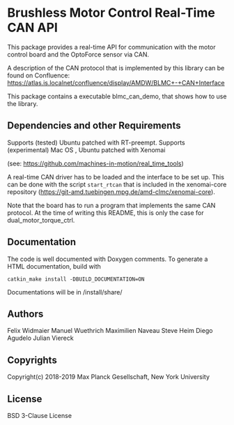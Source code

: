 Brushless Motor Control Real-Time CAN API
=========================================

This package provides a real-time API for communication with the motor control
board and the OptoForce sensor via CAN.

A description of the CAN protocol that is implemented by this library can be
found on Confluence:
https://atlas.is.localnet/confluence/display/AMDW/BLMC+-+CAN+Interface

This package contains a executable blmc_can_demo, that shows how to use the
library.


Dependencies and other Requirements
-----------------------------------

Supports (tested)  Ubuntu patched with RT-preempt. 
Supports (experimental) Mac OS , Ubuntu patched with Xenomai

(see: https://github.com/machines-in-motion/real_time_tools)

A real-time CAN driver has to be loaded and the interface to be set up.  This
can be done with the script `start_rtcan` that is included in the xenomai-core
repository (https://git-amd.tuebingen.mpg.de/amd-clmc/xenomai-core).

Note that the board has to run a program that implements the same CAN protocol.
At the time of writing this README, this is only the case for
dual_motor_torque_ctrl.


Documentation
-------------

The code is well documented with Doxygen comments.  To generate a HTML
documentation, build with

    catkin_make install -DBUILD_DOCUMENTATION=ON

Documentations will be in <Workspace>/install/share/


Authors
-------

Felix Widmaier
Manuel Wuethrich
Maximilien Naveau
Steve Heim
Diego Agudelo
Julian Viereck


Copyrights
----------

Copyright(c) 2018-2019 Max Planck Gesellschaft, New York University


License
-------

BSD 3-Clause License
